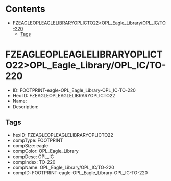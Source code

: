 



Contents
========

* [FZEAGLEOPLEAGLELIBRARYOPLICTO22>OPL_Eagle_Library/OPL_IC/TO-220](#fzeagleopleaglelibraryoplicto22opl_eagle_libraryopl_icto-220)
	* [Tags](#tags)

# FZEAGLEOPLEAGLELIBRARYOPLICTO22>OPL_Eagle_Library/OPL_IC/TO-220

- ID: FOOTPRINT-eagle-OPL_Eagle_Library-OPL_IC-TO-220
- Hex ID: FZEAGLEOPLEAGLELIBRARYOPLICTO22
- Name: 
- Description: 

## Tags

- hexID: FZEAGLEOPLEAGLELIBRARYOPLICTO22
- oompType: FOOTPRINT
- oompSize: eagle
- oompColor: OPL_Eagle_Library
- oompDesc: OPL_IC
- oompIndex: TO-220
- oompName: OPL_Eagle_Library/OPL_IC/TO-220
- oompID: FOOTPRINT-eagle-OPL_Eagle_Library-OPL_IC-TO-220
